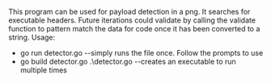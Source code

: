 This program can be used for payload detection in a png.
It searches for executable headers. Future iterations could validate by calling the validate function to pattern match the data for code once it has been converted to a string.
Usage:
- go run detector.go    --simply runs the file once. Follow the prompts to use
- go build detector.go
  .\detector.go         --creates an executable to run multiple times